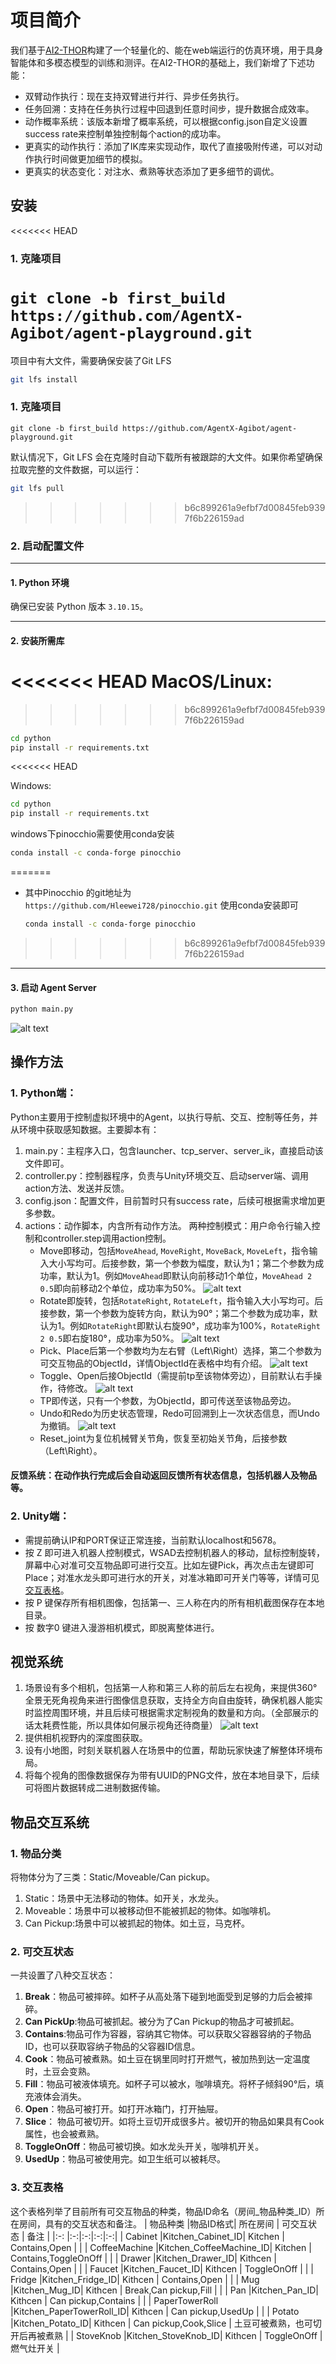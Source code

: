# 项目简介
我们基于[AI2-THOR](https://ai2thor.allenai.org/)构建了一个轻量化的、能在web端运行的仿真环境，用于具身智能体和多模态模型的训练和测评。在AI2-THOR的基础上，我们新增了下述功能：
- 双臂动作执行：现在支持双臂进行并行、异步任务执行。
- 任务回溯：支持在任务执行过程中回退到任意时间步，提升数据合成效率。
- 动作概率系统：该版本新增了概率系统，可以根据config.json自定义设置success rate来控制单独控制每个action的成功率。
- 更真实的动作执行：添加了IK库来实现动作，取代了直接吸附传递，可以对动作执行时间做更加细节的模拟。
- 更真实的状态变化：对注水、煮熟等状态添加了更多细节的调优。


## 安装
<<<<<<< HEAD
### 1. 克隆项目
```git clone -b first_build https://github.com/AgentX-Agibot/agent-playground.git```
=======
项目中有大文件，需要确保安装了Git LFS
```bash
git lfs install
```
### 1. 克隆项目
```git clone -b first_build https://github.com/AgentX-Agibot/agent-playground.git```

默认情况下，Git LFS 会在克隆时自动下载所有被跟踪的大文件。如果你希望确保拉取完整的文件数据，可以运行：
```bash
git lfs pull
```
>>>>>>> b6c899261a9efbf7d00845feb9397f6b226159ad

### 2. 启动配置文件
---

#### 1. Python 环境
确保已安装 Python 版本 `3.10.15`。

---

#### 2. 安装所需库
<<<<<<< HEAD
MacOS/Linux:
=======

>>>>>>> b6c899261a9efbf7d00845feb9397f6b226159ad
```bash
cd python
pip install -r requirements.txt
```
<<<<<<< HEAD

Windows:
```bash
cd python
pip install -r requirements.txt
```
windows下pinocchio需要使用conda安装
  ```bash
  conda install -c conda-forge pinocchio
  ```

=======
- 其中Pinocchio 的git地址为   ```https://github.com/Hleewei728/pinocchio.git```
    使用conda安装即可
    ```bash
    conda install -c conda-forge pinocchio
    ```
>>>>>>> b6c899261a9efbf7d00845feb9397f6b226159ad
---

#### 3. 启动 Agent Server

```bash
python main.py
```
![alt text](image/img_v3_02h6_bf815466-8056-40de-99b9-90aef51c911g.gif)

## 操作方法

### 1. Python端：
Python主要用于控制虚拟环境中的Agent，以执行导航、交互、控制等任务，并从环境中获取感知数据。主要脚本有：
   1. main.py：主程序入口，包含launcher、tcp_server、server_ik，直接启动该文件即可。
   2. controller.py：控制器程序，负责与Unity环境交互、启动server端、调用action方法、发送并反馈。
   3. config.json：配置文件，目前暂时只有success rate，后续可根据需求增加更多参数。
   4. actions：动作脚本，内含所有动作方法。
   两种控制模式：用户命令行输入控制和controller.step调用action控制。 
      - Move即移动，包括`MoveAhead`, `MoveRight`, `MoveBack`, `MoveLeft`，指令输入大小写均可。后接参数，第一个参数为幅度，默认为1；第二个参数为成功率，默认为1。例如`MoveAhead`即默认向前移动1个单位，`MoveAhead 2 0.5`即向前移动2个单位，成功率为50%。
      ![alt text](image/img_v3_02h6_0531ed3b-670b-410e-b3bd-c07aebd162bg.gif)
      - Rotate即旋转，包括`RotateRight`, `RotateLeft`，指令输入大小写均可。后接参数，第一个参数为旋转方向，默认为90°；第二个参数为成功率，默认为1。例如`RotateRight`即默认右旋90°，成功率为100%，`RotateRight 2 0.5`即右旋180°，成功率为50%。
      ![alt text](image/img_v3_02h6_e10559cc-fef1-40d0-9502-daf56049640g.gif)
      - Pick、Place后第一个参数均为左右臂（Left\Right）选择，第二个参数为可交互物品的ObjectId，详情ObjectId在表格中均有介绍。
      ![alt text](image/img_v3_02h6_3128daf3-c708-4b8a-a53c-c6a11250471g.gif)
      - Toggle、Open后接ObjectId（需提前tp至该物体旁边），目前默认右手操作，待修改。
      ![alt text](image/img_v3_02h6_d4ff7f24-bc9b-4dbf-93f4-5591da60bfbg.gif)
      - TP即传送，只有一个参数，为ObjectId，即可传送至该物品旁边。
      - Undo和Redo为历史状态管理，Redo可回溯到上一次状态信息，而Undo为撤销。
      ![alt text](image/img_v3_02h6_6acf9e49-3226-49ae-81de-e7c70ccf7b4g.gif)
      - Reset_joint为复位机械臂关节角，恢复至初始关节角，后接参数（Left\Right）。

#### 反馈系统：在动作执行完成后会自动返回反馈所有状态信息，包括机器人及物品等。

### 2. Unity端：
  - 需提前确认IP和PORT保证正常连接，当前默认localhost和5678。
  - 按 Z 即可进入机器人控制模式，WSAD去控制机器人的移动，鼠标控制旋转，屏幕中心对准可交互物品即可进行交互。比如左键Pick，再次点击左键即可Place；对准水龙头即可进行水的开关，对准冰箱即可开关门等等，详情可见[交互表格](#交互表格)。
  - 按 P 键保存所有相机图像，包括第一、三人称在内的所有相机截图保存在本地目录。
  - 按 数字0 键进入漫游相机模式，即脱离整体进行。


## 视觉系统
1. 场景设有多个相机，包括第一人称和第三人称的前后左右视角，来提供360°全景无死角视角来进行图像信息获取，支持全方向自由旋转，确保机器人能实时监控周围环境，并且后续可根据需求定制视角的数量和方向。（全部展示的话太耗费性能，所以具体如何展示视角还待商量）
![alt text](image/image.png)
2. 提供相机视野内的深度图获取。
3. 设有小地图，时刻关联机器人在场景中的位置，帮助玩家快速了解整体环境布局。
4. 将每个视角的图像数据保存为带有UUID的PNG文件，放在本地目录下，后续可将图片数据转成二进制数据传输。


## 物品交互系统
### 1. 物品分类
将物体分为了三类：Static/Moveable/Can pickup。
1. Static：场景中无法移动的物体。如开关，水龙头。
2. Moveable：场景中可以被移动但不能被抓起的物体。如咖啡机。
3. Can Pickup:场景中可以被抓起的物体。如土豆，马克杯。
### 2. 可交互状态
一共设置了八种交互状态：
1. **Break**：物品可被摔碎。如杯子从高处落下碰到地面受到足够的力后会被摔碎。
2. **Can PickUp**:物品可被抓起。被分为了Can Pickup的物品才可被抓起。
3. **Contains**:物品可作为容器，容纳其它物体。可以获取父容器容纳的子物品ID，也可以获取容纳子物品的父容器ID信息。
4. **Cook**：物品可被煮熟。如土豆在锅里同时打开燃气，被加热到达一定温度时，土豆会变熟。
5. **Fill**：物品可被液体填充。如杯子可以被水，咖啡填充。将杯子倾斜90°后，填充液体会消失。
6. **Open**：物品可被打开。如打开冰箱门，打开抽屉。
7. **Slice**： 物品可被切开。如将土豆切开成很多片。被切开的物品如果具有Cook属性，也会被煮熟。
8. **ToggleOnOff**：物品可被切换。如水龙头开关，咖啡机开关。
9. **UsedUp**：物品可被使用完。如卫生纸可以被耗尽。
### 3. 交互表格
这个表格列举了目前所有可交互物品的种类，物品ID命名（房间_物品种类_ID）所在房间，具有的交互状态和备注。
| 物品种类   |物品ID格式| 所在房间 | 可交互状态 | 备注 |
|:-: |:-:|:-:|:-:|:-:|
| Cabinet   |Kitchen_Cabinet_ID| Kitchen   | Contains,Open  | |
| CoffeeMachine   |Kitchen_CoffeeMachine_ID|  Kitchen  | Contains,ToggleOnOff   |    |
| Drawer   |Kitchen_Drawer_ID| Kithcen   | Contains,Open   |    |
| Faucet   |Kitchen_Faucet_ID| Kithcen   | ToggleOnOff   |    |
| Fridge   |Kitchen_Fridge_ID| Kithcen   | Contains,Open  |    |
| Mug   |Kitchen_Mug_ID| Kithcen   | Break,Can pickup,Fill   |    |
| Pan   |Kitchen_Pan_ID| Kithcen   | Can pickup,Contains   |   |
| PaperTowerRoll   |Kitchen_PaperTowerRoll_ID| Kithcen   | Can pickup,UsedUp   |   |
| Potato   |Kitchen_Potato_ID| Kithcen   | Can pickup,Cook,Slice   | 土豆可被煮熟，也可切开后再被煮熟  |
| StoveKnob   |Kitchen_StoveKnob_ID| Kithcen   | ToggleOnOff   |  燃气灶开关  |


